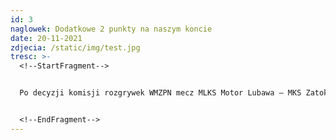 ```yaml
---
id: 3
naglowek: Dodatkowe 2 punkty na naszym koncie
date: 20-11-2021
zdjecia: /static/img/test.jpg
tresc: >-
  <!--StartFragment-->


  Po decyzji komisji rozgrywek WMZPN mecz MLKS Motor Lubawa – MKS Zatoka Braniewo zostaje uznany za walkower na naszą korzyść. Możemy zatem dopisać 2 punkty na nasze konto, co daje nam 60 oczek i tylko jeden punkt straty do podium!


  <!--EndFragment-->
---
```

